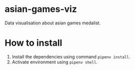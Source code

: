 # asian-games-viz
Data visualisation about asian games medalist.

# How to install
1. Install the dependencies using command `pipenv install`.
2. Activate environment using `pipenv shell`.
